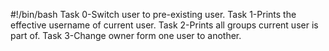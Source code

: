 #!/bin/bash
Task 0-Switch user to pre-existing user.
Task 1-Prints the effective username of current user.
Task 2-Prints all groups current user is part of.
Task 3-Change owner form one user to another.
